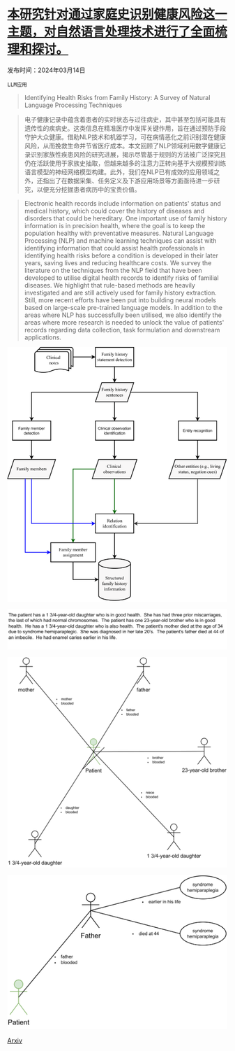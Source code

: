 # [本研究针对通过家庭史识别健康风险这一主题，对自然语言处理技术进行了全面梳理和探讨。](https://arxiv.org/abs/2403.09997)

发布时间：2024年03月14日

`LLM应用` `` ``

> Identifying Health Risks from Family History: A Survey of Natural Language Processing Techniques

> 电子健康记录中蕴含着患者的实时状态与过往病史，其中甚至包括可能具有遗传性的疾病史。这类信息在精准医疗中发挥关键作用，旨在通过预防手段守护大众健康。借助NLP技术和机器学习，可在病情恶化之前识别潜在健康风险，从而挽救生命并节省医疗成本。本文回顾了NLP领域利用数字健康记录识别家族性疾患风险的研究进展，揭示尽管基于规则的方法被广泛探究且仍在活跃使用于家族史抽取，但越来越多的注意力正转向基于大规模预训练语言模型的神经网络模型构建。此外，我们在NLP已有成效的应用领域之外，还指出了在数据采集、任务定义及下游应用场景等方面亟待进一步研究，以便充分挖掘患者病历中的宝贵价值。

> Electronic health records include information on patients' status and medical history, which could cover the history of diseases and disorders that could be hereditary. One important use of family history information is in precision health, where the goal is to keep the population healthy with preventative measures. Natural Language Processing (NLP) and machine learning techniques can assist with identifying information that could assist health professionals in identifying health risks before a condition is developed in their later years, saving lives and reducing healthcare costs.
  We survey the literature on the techniques from the NLP field that have been developed to utilise digital health records to identify risks of familial diseases. We highlight that rule-based methods are heavily investigated and are still actively used for family history extraction. Still, more recent efforts have been put into building neural models based on large-scale pre-trained language models. In addition to the areas where NLP has successfully been utilised, we also identify the areas where more research is needed to unlock the value of patients' records regarding data collection, task formulation and downstream applications.

![本研究针对通过家庭史识别健康风险这一主题，对自然语言处理技术进行了全面梳理和探讨。](../../../paper_images/2403.09997/x1.png)

![本研究针对通过家庭史识别健康风险这一主题，对自然语言处理技术进行了全面梳理和探讨。](../../../paper_images/2403.09997/x2.png)

![本研究针对通过家庭史识别健康风险这一主题，对自然语言处理技术进行了全面梳理和探讨。](../../../paper_images/2403.09997/x3.png)

![本研究针对通过家庭史识别健康风险这一主题，对自然语言处理技术进行了全面梳理和探讨。](../../../paper_images/2403.09997/x4.png)

[Arxiv](https://arxiv.org/abs/2403.09997)